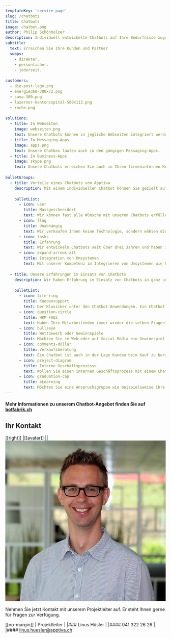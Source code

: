 ```yaml
---
templateKey: 'service-page'
slug: /chatbots
title: Chatbots
image: chatbot.png
author: Philip Schönholzer
description: Individuell entwickelte Chatbots auf Ihre Bedürfnisse zugeschnitten
subtitle:
  text: Erreichen Sie Ihre Kunden und Partner
  swaps:
    - direkter.
    - persönlicher.
    - jederzeit.

customers:
  - die-post-logo.png
  - energie360-300x72.png
  - suva-300.png
  - luzerner-kantonsspital-500x113.png
  - roche.png

solutions:
  - title: In Webseiten
    image: webseiten.png
    text: Unsere Chatbots können in jegliche Webseiten integriert werden.
  - title: In Messaging-Apps
    image: apps.png
    text: Unsere Chatbos laufen auch in den gängigen Messaging-Apps.
  - title: In Business-Apps
    image: skype.png
    text: Unsere Chatbots erreichen Sie auch in Ihren firmeninternen Kommunikationskanälen.

bulletGroups:
  - title: Vorteile eines Chatbots von Apptiva
    description: Mit einem individuellen Chatbot können Sie gezielt auf die Bedüfnisse Ihrer Kunden und Partner einegehen.

    bulletList:
      - icon: user
        title: Massgeschneidert
        text: Wir können fast alle Wünsche mit unseren Chatbots erfüllen. Wir entwickeln einen Chatbot passend auf Ihre Bedürfnisse.
      - icon: flag
        title: Unabhängig
        text: Wir verkaufen Ihnen keine Technologie, sondern wählen die passenden Komponenten für Ihren Chatbot.
      - icon: tasks
        title: Erfahrung
        text: Wir entwickeln Chatbots seit über drei Jahren und haben inzwischen über 20 Projekte erfolgreich umgesetzt.
      - icon: expand-arrows-alt
        title: Integration von Umsystemen
        text: Mit unserer Kompetenz im Integrieren von Umsystemen wie CRMs, Branchenlösungen oder Ticketsystemen können wir fast jede Anforderung umsetzen.

  - title: Unsere Erfahrungen im Einsatz von Chatbots
    description: Wir haben Erfahrung im Einsatz von Chatbots in ganz unterschiedlichen Bereichen. Eine Auswahl finden Sie hier.

    bulletList:
      - icon: life-ring
        title: Kundensupport
        text: Der Klassiker unter den Chatbot-Anwendungen. Ein Chatbot hilft Ihren Kunden und Partnern bei deren Anliegen.
      - icon: question-circle
        title: HRM FAQs
        text: Haben Ihre Mitarbeitenden immer wieder die selben Fragen? Ein Chatbot kann viele dieser Anfragen einfach und direkt beantworten.
      - icon: bullseye
        title: Wettbewerb oder Gewinnspiele
        text: Möchten Sie im Web oder auf Social Media ein Gewinnspiel durchführen? Wir haben bereits einige Chatbots für Marketing&shy;tätigkeiten umgesetzt.
      - icon: comments-dollar
        title: Verkaufsberatung
        text: Ein Chatbot ist auch in der Lage Kunden beim Kauf zu beraten. Auch hier eignet sich ein Chatbot sehr gut.
      - icon: project-diagram
        title: Interne Geschäftsprozesse
        text: Wollen Sie einen internen Geschäftsprozess mit einem Chatbot umsetzen? Nutzen Sie unsere Expertiese im Umgang mit Chatbots im Bereich der Produktivität.
      - icon: graduation-cap
        title: eLearning
        text: Möchten Sie eine Anspruchsgruppe wie beispielsweise Ihre Mitarbeitenden mit Micro-Learings ausbilden? Da können wir helfen.
---
```


#### Mehr Informationen zu unserem Chatbot-Angebot finden Sie auf [botfabrik.ch](https://botfabrik.ch)

## Ihr Kontakt

[[right]]
|[[avatar]]
||![Linus Hüsler](../../data/employees/linus-huesler/linus-huesler.jpg)

Nehmen Sie jetzt Kontakt mit unserem Projektleiter auf.
Er steht Ihnen gerne für Fragen zur Verfügung.

[[no-margin]]
| Projektleiter
|
|### Linus Hüsler
|
|#### 041 322 26 26
|
|#### [linus.huesler@apptiva.ch](mailto:linus.huesler@apptiva.ch)
